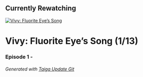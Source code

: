﻿
## Currently Rewatching

[![Vivy: Fluorite Eye&#8217;s Song](https://s4.anilist.co/file/anilistcdn/media/anime/cover/medium/bx128546-UIwyhuhjxmL0.jpg)](https://anilist.co/anime/128546)

# Vivy: Fluorite Eye&#8217;s Song (1/13)

### Episode 1 - 

###### *Generated with [Taiga Update Git](https://github.com/nike4613/taiga-update-git)*